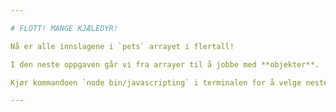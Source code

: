 ```yaml
---

# FLOTT! MANGE KJÆLEDYR!

Nå er alle innslagene i `pets` arrayet i flertall!

I den neste oppgaven går vi fra arrayer til å jobbe med **objekter**.

Kjør kommandoen `node bin/javascripting` i terminalen for å velge neste oppgave.

---
```

